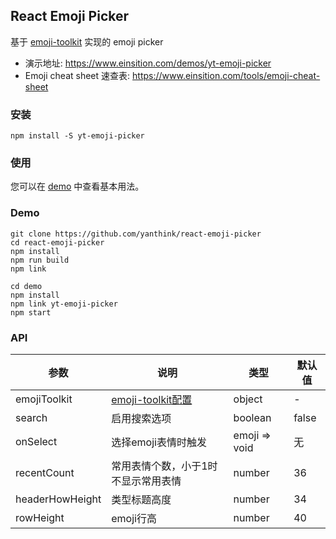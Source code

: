 ## React Emoji Picker

基于 [emoji-toolkit](https://github.com/joypixels/emoji-toolkit) 实现的 emoji picker

* 演示地址: https://www.einsition.com/demos/yt-emoji-picker
* Emoji cheat sheet 速查表: https://www.einsition.com/tools/emoji-cheat-sheet

### 安装

```
npm install -S yt-emoji-picker
```


### 使用

您可以在 [demo](demo/src/App.js) 中查看基本用法。

### Demo

```
git clone https://github.com/yanthink/react-emoji-picker
cd react-emoji-picker
npm install
npm run build
npm link

cd demo
npm install
npm link yt-emoji-picker
npm start
```

### API

| 参数 | 说明 | 类型 | 默认值	 |
| --- | --- | --- | --- |
| emojiToolkit | [emoji-toolkit配置](https://github.com/joypixels/emoji-toolkit/blob/master/USAGE.md) | object |  - |
| search | 启用搜索选项 | boolean | false |
| onSelect | 选择emoji表情时触发 | emoji => void | 无 |
| recentCount | 常用表情个数，小于1时不显示常用表情 | number | 36 |
| headerHowHeight | 类型标题高度 | number | 34 |
| rowHeight | emoji行高 | number | 40 |


